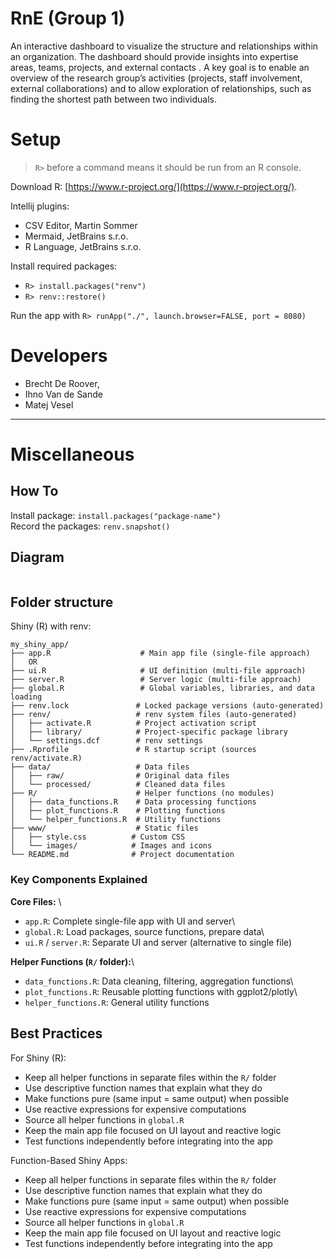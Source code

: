 # RnE (Group 1) 

An interactive dashboard to visualize the structure and relationships within an organization. The dashboard should provide insights into expertise areas, teams, projects, and external contacts . A key goal is to enable an overview of the research group’s activities  (projects, staff involvement, external collaborations) and to allow exploration of relationships, such as finding the shortest path between two individuals.

# Setup
> `R>` before a command means it should be run from an R console.

Download R: [https://www.r-project.org/](https://www.r-project.org/).

Intellij plugins:
 - CSV Editor, Martin Sommer
 - Mermaid, JetBrains s.r.o.
 - R Language, JetBrains s.r.o.

Install required packages:
 - `R> install.packages("renv")`
 - `R> renv::restore()`

Run the app with `R> runApp("./", launch.browser=FALSE, port = 8080)`



# Developers
- Brecht De Roover,
- Ihno Van de Sande
- Matej Vesel

------------

# Miscellaneous
## How To
Install package: `install.packages("package-name")`\
Record the packages: `renv.snapshot()`

## Diagram
```mermaid

```

## Folder structure
Shiny (R) with renv:
```
my_shiny_app/
├── app.R                    # Main app file (single-file approach)
│   OR
├── ui.R                     # UI definition (multi-file approach)
├── server.R                 # Server logic (multi-file approach)
├── global.R                 # Global variables, libraries, and data loading
├── renv.lock               # Locked package versions (auto-generated)
├── renv/                   # renv system files (auto-generated)
│   ├── activate.R          # Project activation script
│   ├── library/            # Project-specific package library
│   └── settings.dcf        # renv settings
├── .Rprofile               # R startup script (sources renv/activate.R)
├── data/                   # Data files
│   ├── raw/                # Original data files
│   └── processed/          # Cleaned data files
├── R/                      # Helper functions (no modules)
│   ├── data_functions.R    # Data processing functions
│   ├── plot_functions.R    # Plotting functions
│   └── helper_functions.R  # Utility functions
├── www/                    # Static files
│   ├── style.css          # Custom CSS
│   └── images/            # Images and icons
└── README.md              # Project documentation
```

### Key Components Explained

**Core Files:** \
- `app.R`: Complete single-file app with UI and server\
- `global.R`: Load packages, source functions, prepare data\
- `ui.R` / `server.R`: Separate UI and server (alternative to single file)

**Helper Functions (`R/` folder):**\
- `data_functions.R`: Data cleaning, filtering, aggregation functions\
- `plot_functions.R`: Reusable plotting functions with ggplot2/plotly\
- `helper_functions.R`: General utility functions

## Best Practices
For Shiny (R):
- Keep all helper functions in separate files within the `R/` folder
- Use descriptive function names that explain what they do
- Make functions pure (same input = same output) when possible
- Use reactive expressions for expensive computations
- Source all helper functions in `global.R`
- Keep the main app file focused on UI layout and reactive logic
- Test functions independently before integrating into the app


Function-Based Shiny Apps:
- Keep all helper functions in separate files within the `R/` folder
- Use descriptive function names that explain what they do
- Make functions pure (same input = same output) when possible
- Use reactive expressions for expensive computations
- Source all helper functions in `global.R`
- Keep the main app file focused on UI layout and reactive logic
- Test functions independently before integrating into the app